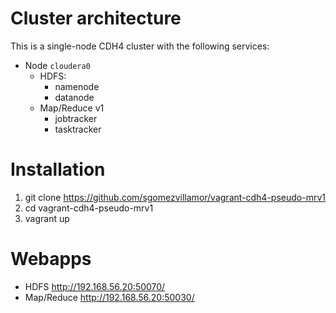 # Cluster architecture

This is a single-node CDH4 cluster with the following services:

* Node `cloudera0`
  * HDFS: 
    * namenode
    * datanode
  * Map/Reduce v1
    * jobtracker
    * tasktracker

# Installation

1. git clone https://github.com/sgomezvillamor/vagrant-cdh4-pseudo-mrv1
2. cd vagrant-cdh4-pseudo-mrv1
3. vagrant up

# Webapps

* HDFS http://192.168.56.20:50070/ 
* Map/Reduce http://192.168.56.20:50030/

